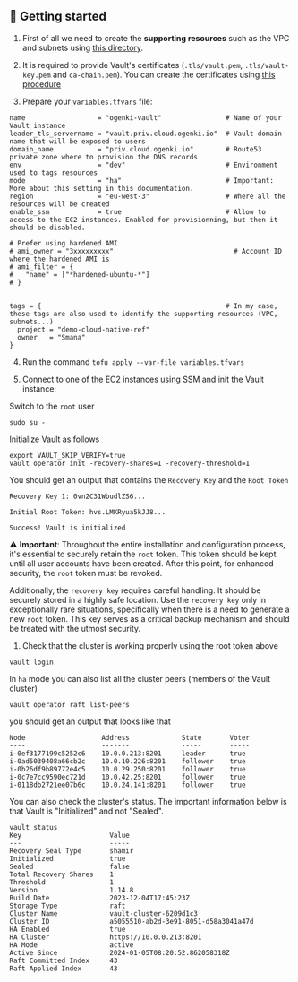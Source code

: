 ## 🚀 Getting started


1. First of all we need to create the **supporting resources** such as the VPC and subnets using [this directory](../../network/).

2. It is required to provide Vault's certificates (`.tls/vault.pem`, `.tls/vault-key.pem` and `ca-chain.pem`). You can create the certificates using [this procedure](#🔑-public-key-infrastructure-pki-requirements)

3. Prepare your `variables.tfvars` file:

```hcl
name                  = "ogenki-vault"                # Name of your Vault instance
leader_tls_servername = "vault.priv.cloud.ogenki.io"  # Vault domain name that will be exposed to users
domain_name           = "priv.cloud.ogenki.io"        # Route53 private zone where to provision the DNS records
env                   = "dev"                         # Environment used to tags resources
mode                  = "ha"                          # Important: More about this setting in this documentation.
region                = "eu-west-3"                   # Where all the resources will be created
enable_ssm            = true                          # Allow to access to the EC2 instances. Enabled for provisionning, but then it should be disabled.

# Prefer using hardened AMI
# ami_owner = "3xxxxxxxxx"                              # Account ID where the hardened AMI is
# ami_filter = {
#   "name" = ["*hardened-ubuntu-*"]
# }


tags = {                                              # In my case, these tags are also used to identify the supporting resources (VPC, subnets...)
  project = "demo-cloud-native-ref"
  owner   = "Smana"
}
```

4. Run the command `tofu apply --var-file variables.tfvars`

5. Connect to one of the EC2 instances using SSM and init the Vault instance:

Switch to the `root` user
```console
sudo su -
```

Initialize Vault as follows

```console
export VAULT_SKIP_VERIFY=true
vault operator init -recovery-shares=1 -recovery-threshold=1
```

You should get an output that contains the `Recovery Key` and the `Root Token`
```console
Recovery Key 1: 0vn2C31WbudlZS6...

Initial Root Token: hvs.LMKRyua5kJJ8...

Success! Vault is initialized
```

⚠️ **Important**: Throughout the entire installation and configuration process, it's essential to securely retain the `root` token. This token should be kept until all user accounts have been created. After this point, for enhanced security, the `root` token must be revoked.

Additionally, the `recovery key` requires careful handling. It should be securely stored in a highly safe location. Use the `recovery key` only in exceptionally rare situations, specifically when there is a need to generate a new `root` token. This key serves as a critical backup mechanism and should be treated with the utmost security.

1. Check that the cluster is working properly using the root token above

```console
vault login
```

In `ha` mode you can also list all the cluster peers (members of the Vault cluster)

```console
vault operator raft list-peers
```

you should get an output that looks like that
```console
Node                   Address             State       Voter
----                   -------             -----       -----
i-0ef3177199c5252c6    10.0.0.213:8201     leader      true
i-0ad5039408a66cb2c    10.0.10.226:8201    follower    true
i-0b26df9b89772e4c5    10.0.29.250:8201    follower    true
i-0c7e7cc9590ec721d    10.0.42.25:8201     follower    true
i-0118db2721ee07b6c    10.0.24.141:8201    follower    true
```

You can also check the cluster's status. The important information below is that Vault is "Initialized" and not "Sealed".
```console
vault status
Key                      Value
---                      -----
Recovery Seal Type       shamir
Initialized              true
Sealed                   false
Total Recovery Shares    1
Threshold                1
Version                  1.14.8
Build Date               2023-12-04T17:45:23Z
Storage Type             raft
Cluster Name             vault-cluster-6209d1c3
Cluster ID               a5055510-ab2d-3e91-8051-d58a3041a47d
HA Enabled               true
HA Cluster               https://10.0.0.213:8201
HA Mode                  active
Active Since             2024-01-05T08:20:52.862058318Z
Raft Committed Index     43
Raft Applied Index       43
```
